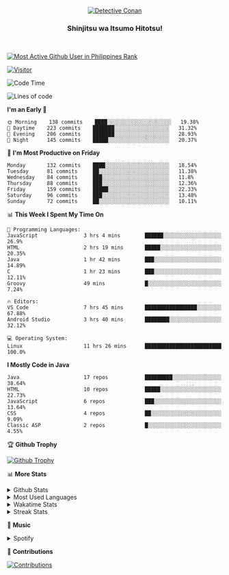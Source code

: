 <p align="center">
<a href="https://mrepol742.github.io">
  <img alt="Detective Conan" src="https://tenor.com/view/detective-detective-conan-anime-eyeglasses-gif-16507322.gif" /> 
  </a> 
  <h3 align="center">Shinjitsu wa Itsumo Hitotsu!</h3>
</p>
<br>

 
[![Most Active Github User in Philippines Rank](https://enibdhv97zm33sz.m.pipedream.net)](https://mrepol742.github.io)

[![Visitor](https://visitor-badge.glitch.me/badge?page_id=mrepol742)](https:/mrepol742.github.io)
<!--START_SECTION:waka-->
![Code Time](http://img.shields.io/badge/Code%20Time-319%20hrs%2051%20mins-blue)

![Lines of code](https://img.shields.io/badge/From%20Hello%20World%20I%27ve%20Written-175%20Thousand%20lines%20of%20code-blue)

**I'm an Early 🐤** 

```text
🌞 Morning    138 commits    ████░░░░░░░░░░░░░░░░░░░░░   19.38% 
🌆 Daytime    223 commits    ███████░░░░░░░░░░░░░░░░░░   31.32% 
🌃 Evening    206 commits    ███████░░░░░░░░░░░░░░░░░░   28.93% 
🌙 Night      145 commits    █████░░░░░░░░░░░░░░░░░░░░   20.37%

```
📅 **I'm Most Productive on Friday** 

```text
Monday       132 commits    ████░░░░░░░░░░░░░░░░░░░░░   18.54% 
Tuesday      81 commits     ██░░░░░░░░░░░░░░░░░░░░░░░   11.38% 
Wednesday    84 commits     ███░░░░░░░░░░░░░░░░░░░░░░   11.8% 
Thursday     88 commits     ███░░░░░░░░░░░░░░░░░░░░░░   12.36% 
Friday       159 commits    █████░░░░░░░░░░░░░░░░░░░░   22.33% 
Saturday     96 commits     ███░░░░░░░░░░░░░░░░░░░░░░   13.48% 
Sunday       72 commits     ██░░░░░░░░░░░░░░░░░░░░░░░   10.11%

```


📊 **This Week I Spent My Time On** 

```text
💬 Programming Languages: 
JavaScript               3 hrs 4 mins        ██████░░░░░░░░░░░░░░░░░░░   26.9% 
HTML                     2 hrs 19 mins       █████░░░░░░░░░░░░░░░░░░░░   20.35% 
Java                     1 hr 42 mins        ███░░░░░░░░░░░░░░░░░░░░░░   14.89% 
C                        1 hr 23 mins        ███░░░░░░░░░░░░░░░░░░░░░░   12.11% 
Groovy                   49 mins             █░░░░░░░░░░░░░░░░░░░░░░░░   7.24%

🔥 Editors: 
VS Code                  7 hrs 45 mins       █████████████████░░░░░░░░   67.88% 
Android Studio           3 hrs 40 mins       ████████░░░░░░░░░░░░░░░░░   32.12%

💻 Operating System: 
Linux                    11 hrs 26 mins      █████████████████████████   100.0%

```

**I Mostly Code in Java** 

```text
Java                     17 repos            █████████░░░░░░░░░░░░░░░░   38.64% 
HTML                     10 repos            █████░░░░░░░░░░░░░░░░░░░░   22.73% 
JavaScript               6 repos             ███░░░░░░░░░░░░░░░░░░░░░░   13.64% 
CSS                      4 repos             ██░░░░░░░░░░░░░░░░░░░░░░░   9.09% 
Classic ASP              2 repos             █░░░░░░░░░░░░░░░░░░░░░░░░   4.55%

```



<!--END_SECTION:waka-->


<p>

🏆 **Github Trophy**
  
<a href="https://mrepol742.github.io">
<img alt="Github Trophy" src="https://github-profile-trophy.vercel.app/?username=mrepol742&theme=gruvbox">
</a>
</p>

<p>

📊 **More Stats**
  
<details>
  <summary>Github Stats</summary>
  <br>
  <a href="https://mrepol742.github.io">
  <img alt="Github Stats" src="https://github-readme-stats.vercel.app/api?username=mrepol742&show_icons=true&include_all_commits=true&&count_private=true&theme=gruvbox">
</a>
</details> 
<details>
  <summary>Most Used Languages</summary>
  <br>
 <a href="https://mrepol742.github.io">
<img alt="Most Used Languages" src="https://github-readme-stats.vercel.app/api/top-langs/?username=mrepol742&layout=compact&include_all_commits=true&&count_private=true&langs_count=20&theme=gruvbox">
</a>
</details>

<details>
  <summary>Wakatime Stats</summary>
  <br>
<a href="https://mrepol742.github.io">
<img alt="Wakatime Stats" src="https://github-readme-stats.vercel.app/api/wakatime?username=mrepol742&layout=compact">
</a>
</details>

<details>
  <summary>Streak Stats</summary>
  <br>
<a href="https://mrepol742.github.io">
<img alt="Streak Stats" src="https://mrepol742-streak-stats.herokuapp.com/?user=mrepol742&theme=gruvbox">
</a>
</p>
</details>

<p>

  🎵 **Music**
  
  <details>
  <summary>Spotify</summary>
  <br>
<a href="https://mrepol742.github.io">
<img alt="Spotify" src="https://spotify-recently-played-readme.vercel.app/api?user=7xx9e7hwq1qyown0m4ut78pcz&count=10&unique=true">
</a>
</p>
</details>

<p>

📜 **Contributions**
  
<a href="https://mrepol742.github.io">
<img alt="Contributions" src="https://mrepol742-activity-graph.herokuapp.com/graph?username=mrepol742&theme=github&hide_border=true">
</a>
</p>
